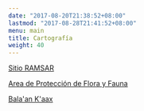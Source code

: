```yaml
---
date: "2017-08-20T21:38:52+08:00"
lastmod: "2017-08-28T21:41:52+08:00"
menu: main
title: Cartografía
weight: 40
---
```




[Sitio RAMSAR](https://rsis.ramsar.org/)

[Area de Protección de Flora y Fauna](https://simec.conanp.gob.mx/ficha.php?anp=45&reg=9)



[Bala'an K'aax](https://rsis.ramsar.org/RISapp/files/40134188/pictures/MX1332map.pdf?language=es "Superficie: 128,390.15 ha")